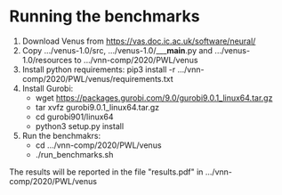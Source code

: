 # Running the benchmarks

1) Download Venus from https://vas.doc.ic.ac.uk/software/neural/
2) Copy .../venus-1.0/src, .../venus-1.0/_____main__.py and .../venus-1.0/resources to .../vnn-comp/2020/PWL/venus
3) Install python requirements: pip3 install -r .../vnn-comp/2020/PWL/venus/requirements.txt 
4) Install Gurobi:
	- wget https://packages.gurobi.com/9.0/gurobi9.0.1_linux64.tar.gz
	- tar xvfz gurobi9.0.1_linux64.tar.gz
	- cd gurobi901/linux64
	- python3 setup.py install
5) Run the benchmakrs: 
	- cd .../vnn-comp/2020/PWL/venus
	- ./run_benchmarks.sh

The results will be reported in the file "results.pdf" in .../vnn-comp/2020/PWL/venus

